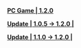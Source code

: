 **[PC Game | 1.2.0](https://autopatchos.starrails.com/client/download/20230710105424_73M0QhfClo2h6mt9/StarRail_1.2.0.zip)**    

**[Update | 1.0.5 -> 1.2.0 | ](https://autopatchos.starrails.com/client/hkrpg_global/35/game_1.0.5_1.2.0_hdiff_R9c5WrVJ6PZqAhQ1.zip)**

**[Update | 1.1.0 -> 1.2.0 | ](https://autopatchos.starrails.com/client/hkrpg_global/35/game_1.1.0_1.2.0_hdiff_SJqF73LhiQrsv2cU.zip)**